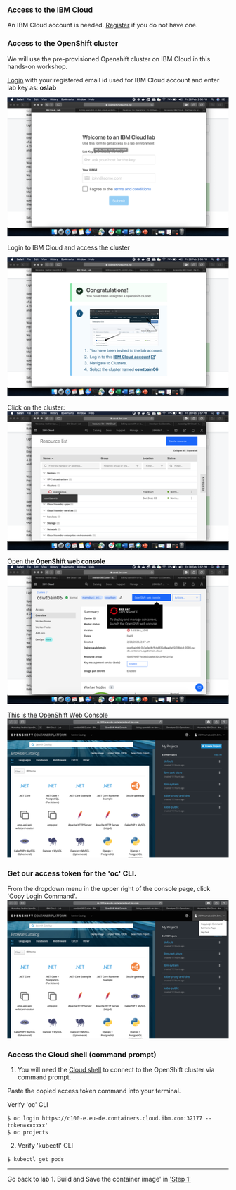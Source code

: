 ### Access to the IBM Cloud

An IBM Cloud account is needed. [Register](http://bit.ly/OSworkshop2) if you do not have one.

### Access to the OpenShift cluster

We will use the pre-provisioned Openshift cluster on IBM Cloud in this hands-on workshop.

[Login](https://oswtbain.mybluemix.net) with your registered email id used for IBM Cloud account and enter lab key as: **oslab**

![Key](images/os-login.png)
  
Login to IBM Cloud and access the cluster

![Key](images/os-cloudLogin.png)
  
  
Click on the cluster:
![Key](images/os-clusterView.png)
  
 
Open the **OpenShift web console**
![Key](images/os-viewWebconsole.png)


This is the OpenShift Web Console
![Key](images/os-consoleHomepage.png)

### Get our access token for the 'oc' CLI. 

From the dropdown menu in the upper right of the console page, click 'Copy Login Command'. 
![Key](images/os-consHomePageToken.png)




### Access the Cloud shell (command prompt)
1. You will need the [Cloud shell](https://shell.cloud.ibm.com/) to connect to the OpenShift cluster via command prompt.

Paste the copied access token command into your terminal.

Verify 'oc' CLI

```
$ oc login https://c100-e.eu-de.containers.cloud.ibm.com:32177 --token=xxxxxx'
$ oc projects
```

2. Verify 'kubectl' CLI

```
$ kubectl get pods
```
---

Go back to lab 1. Build and Save the container image' in ['Step 1'](./4-openshift.md#step-1-create-an-open-shift-project)

